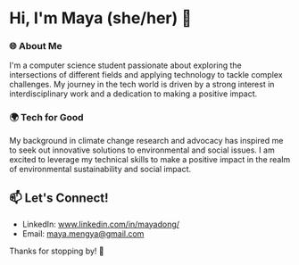 # Hi, I'm Maya (she/her) 👋

### 🌐 About Me
I'm a computer science student passionate about exploring the intersections of different fields and applying technology to tackle complex challenges. My journey in the tech world is driven by a strong interest in interdisciplinary work and a dedication to making a positive impact.

### 🌍 Tech for Good
My background in climate change research and advocacy has inspired me to seek out innovative solutions to environmental and social issues. I am excited to leverage my technical skills to make a positive impact in the realm of environmental sustainability and social impact.

## 📫 Let's Connect!
- LinkedIn: www.linkedin.com/in/mayadong/
- Email: maya.mengya@gmail.com

Thanks for stopping by! 🚀

<!--
**mayamengya/mayamengya** is a ✨ _special_ ✨ repository because its `README.md` (this file) appears on your GitHub profile.

Here are some ideas to get you started:

- 🔭 I’m currently working on ...
- 🌱 I’m currently learning ...
- 👯 I’m looking to collaborate on ...
- 🤔 I’m looking for help with ...
- 💬 Ask me about ...
- 📫 How to reach me: ...
- 😄 Pronouns: ...
- ⚡ Fun fact: ...
-->
